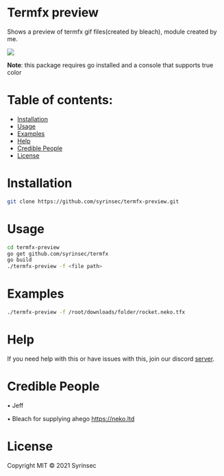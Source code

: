 #  Termfx preview
Shows a preview of termfx gif files(created by bleach), module created by me. 

![](https://i.imgur.com/WtRldmW.png)

**Note**: this package requires go installed and a console that supports true color

# Table of contents:
- [Installation](#installation)
- [Usage](#usage)
- [Examples](#examples)
- [Help](#help)
- [Credible People](#credible-people)
- [License](#license)

# Installation
```bash
git clone https://github.com/syrinsec/termfx-preview.git
```

# Usage
```bash
cd termfx-preview
go get github.com/syrinsec/termfx
go build
./termfx-preview -f <file path>
```
# Examples
```bash
./termfx-preview -f /root/downloads/folder/rocket.neko.tfx
```

# Help
If you need help with this or have issues with this, join our discord [server](https://discord.gg/r7QMxbrpMy).

# Credible People
• Jeff

• Bleach for supplying ahego https://neko.ltd

# License
Copyright MIT © 2021 Syrinsec
